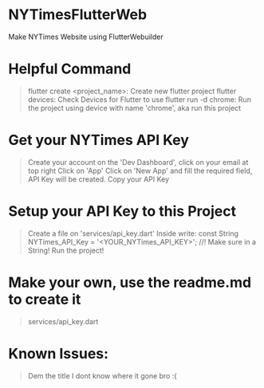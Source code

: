 # NYTimesFlutterWeb
Make NYTimes Website using FlutterWebuilder

# Helpful Command
> flutter create <project_name>: Create new flutter project
> flutter devices: Check Devices for Flutter to use
> flutter run -d chrome: Run the project using device with name 'chrome', aka run this project

# Get your NYTimes API Key
> Create your account
> on the 'Dev Dashboard', 
> click on your email at top right
> Click on 'App'
> Click on 'New App' and fill the required field, API Key will be created.
> Copy your API Key

# Setup your API Key to this Project
> Create a file on 'services/api_key.dart'
> Inside write: const String NYTimes_API_Key = '<YOUR_NYTimes_API_KEY>'; //! Make sure in a String!
> Run the project!

# Make your own, use the readme.md to create it
> services/api_key.dart

# Known Issues:
> Dem the title I dont know where it gone bro :(
